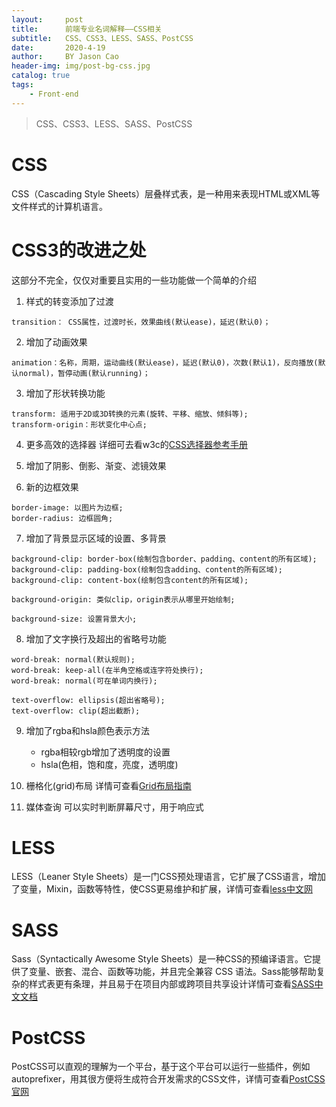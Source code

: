 ```yaml
---
layout:     post
title:      前端专业名词解释——CSS相关
subtitle:   CSS、CSS3、LESS、SASS、PostCSS
date:       2020-4-19
author:     BY Jason Cao
header-img: img/post-bg-css.jpg
catalog: true
tags:
    - Front-end
---
```


> CSS、CSS3、LESS、SASS、PostCSS

# CSS
CSS（Cascading Style Sheets）层叠样式表，是一种用来表现HTML或XML等文件样式的计算机语言。

# CSS3的改进之处
这部分不完全，仅仅对重要且实用的一些功能做一个简单的介绍

1. 样式的转变添加了过渡
```
transition： CSS属性，过渡时长，效果曲线(默认ease)，延迟(默认0)；
```

2. 增加了动画效果
```
animation：名称，周期，运动曲线(默认ease)，延迟(默认0)，次数(默认1)，反向播放(默认normal)，暂停动画(默认running)；
```

3. 增加了形状转换功能
```
transform: 适用于2D或3D转换的元素(旋转、平移、缩放、倾斜等);
transform-origin：形状变化中心点;
```

4. 更多高效的选择器
详细可去看w3c的[CSS选择器参考手册](https://www.w3school.com.cn/cssref/css_selectors.asp "CSS选择器参考手册")

5. 增加了阴影、倒影、渐变、滤镜效果

6. 新的边框效果
```
border-image: 以图片为边框;
border-radius: 边框圆角;
```

7. 增加了背景显示区域的设置、多背景
```
background-clip: border-box(绘制包含border、padding、content的所有区域);
background-clip: padding-box(绘制包含adding、content的所有区域);
background-clip: content-box(绘制包含content的所有区域);
```
```
background-origin: 类似clip，origin表示从哪里开始绘制;
```
```
background-size: 设置背景大小;
```

8. 增加了文字换行及超出的省略号功能
```
word-break: normal(默认规则);
word-break: keep-all(在半角空格或连字符处换行);
word-break: normal(可在单词内换行);
```
```
text-overflow: ellipsis(超出省略号);
text-overflow: clip(超出截断);
```

9. 增加了rgba和hsla颜色表示方法
	- rgba相较rgb增加了透明度的设置
	- hsla(色相，饱和度，亮度，透明度)

10. 栅格化(grid)布局
详情可查看[Grid布局指南](https://www.jianshu.com/p/d183265a8dad "Grid布局指南")

11. 媒体查询
可以实时判断屏幕尺寸，用于响应式

# LESS
LESS（Leaner Style Sheets）是一门CSS预处理语言，它扩展了CSS语言，增加了变量，Mixin，函数等特性，使CSS更易维护和扩展，详情可查看[less中文网](https://less.bootcss.com/ "less中文网")

# SASS
Sass（Syntactically Awesome Style Sheets）是一种CSS的预编译语言。它提供了变量、嵌套、混合、函数等功能，并且完全兼容 CSS 语法。Sass能够帮助复杂的样式表更有条理，并且易于在项目内部或跨项目共享设计详情可查看[SASS中文文档](https://sass.bootcss.com/documentation "SASS中文文档")

# PostCSS
PostCSS可以直观的理解为一个平台，基于这个平台可以运行一些插件，例如autoprefixer，用其很方便将生成符合开发需求的CSS文件，详情可查看[PostCSS官网](https://www.postcss.com.cn/ "PostCSS官网")


